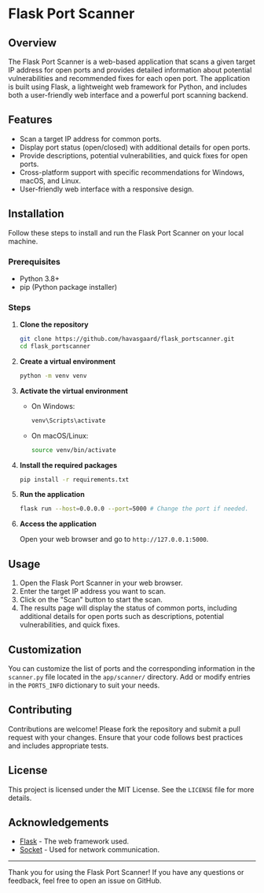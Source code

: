 # Flask Port Scanner

## Overview

The Flask Port Scanner is a web-based application that scans a given target IP address for open ports and provides detailed information about potential vulnerabilities and recommended fixes for each open port. The application is built using Flask, a lightweight web framework for Python, and includes both a user-friendly web interface and a powerful port scanning backend.

## Features

- Scan a target IP address for common ports.
- Display port status (open/closed) with additional details for open ports.
- Provide descriptions, potential vulnerabilities, and quick fixes for open ports.
- Cross-platform support with specific recommendations for Windows, macOS, and Linux.
- User-friendly web interface with a responsive design.


## Installation

Follow these steps to install and run the Flask Port Scanner on your local machine.

### Prerequisites

- Python 3.8+
- pip (Python package installer)

### Steps

1. **Clone the repository**

    ```sh
    git clone https://github.com/havasgaard/flask_portscanner.git
    cd flask_portscanner
    ```

2. **Create a virtual environment**

    ```sh
    python -m venv venv
    ```

3. **Activate the virtual environment**

    - On Windows:

      ```sh
      venv\Scripts\activate
      ```

    - On macOS/Linux:

      ```sh
      source venv/bin/activate
      ```

4. **Install the required packages**

    ```sh
    pip install -r requirements.txt
    ```

5. **Run the application**

    ```sh
    flask run --host=0.0.0.0 --port=5000 # Change the port if needed.
    ```

6. **Access the application**

    Open your web browser and go to `http://127.0.0.1:5000`.

## Usage

1. Open the Flask Port Scanner in your web browser.
2. Enter the target IP address you want to scan.
3. Click on the "Scan" button to start the scan.
4. The results page will display the status of common ports, including additional details for open ports such as descriptions, potential vulnerabilities, and quick fixes.

## Customization

You can customize the list of ports and the corresponding information in the `scanner.py` file located in the `app/scanner/` directory. Add or modify entries in the `PORTS_INFO` dictionary to suit your needs.

## Contributing

Contributions are welcome! Please fork the repository and submit a pull request with your changes. Ensure that your code follows best practices and includes appropriate tests.

## License

This project is licensed under the MIT License. See the `LICENSE` file for more details.

## Acknowledgements

- [Flask](https://flask.palletsprojects.com/) - The web framework used.
- [Socket](https://docs.python.org/3/library/socket.html) - Used for network communication.

---

Thank you for using the Flask Port Scanner! If you have any questions or feedback, feel free to open an issue on GitHub.
